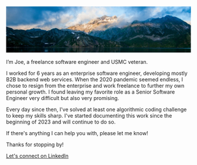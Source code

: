 ![Background image of nice mountains](./docs/images/background.jpeg)

I’m Joe, a freelance software engineer and USMC veteran.

I worked for 6 years as an enterprise software engineer, developing mostly B2B backend web services. When the 2020 pandemic seemed endless, I chose to resign from the enterprise and work freelance to further my own personal growth. I found leaving my favorite role as a Senior Software Engineer very difficult but also very promising.

Every day since then, I've solved at least one algorithmic coding challenge to keep my skills sharp. I've started documenting this work since the beginning of 2023 and will continue to do so.

If there's anything I can help you with, please let me know!

Thanks for stopping by!

<!-- links -->
<!-- WIP
[Check out my tech blog!](https://dev.to/joeivansdev) \
[Send me some tweets](https://twitter.com/joeivansdev) \
-->
[Let's connect on LinkedIn](https://www.linkedin.com/in/joeivans)

